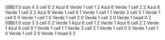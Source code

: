 <gs-board without-header> GBB/1.0
size 4 3
cell 0 2 Azul 6 Verde 1 
cell 1 2 Azul 6 Verde 1 
cell 2 2 Azul 6 Verde 1 
cell 3 2 Azul 6 Verde 1 
cell 0 1 Verde 1 
cell 1 1 Verde 3 
cell 3 1 Verde 1 
cell 0 0 Verde 1 
cell 1 0 Verde 1 
cell 2 0 Verde 1 
cell 3 0 Verde 1 
head 0 2
 </gs-board>
<gs-board without-header> GBB/1.0
size 3 3
cell 0 2 Verde 1 Azul 6 
cell 1 2 Verde 1 Azul 6 
cell 2 2 Verde 1 Azul 6 
cell 0 1 Verde 1 
cell 1 1 Verde 3 
cell 2 1 Verde 1 
cell 0 0 Verde 1 
cell 1 0 Verde 1 
cell 2 0 Verde 1 
head 0 2 </gs-board>